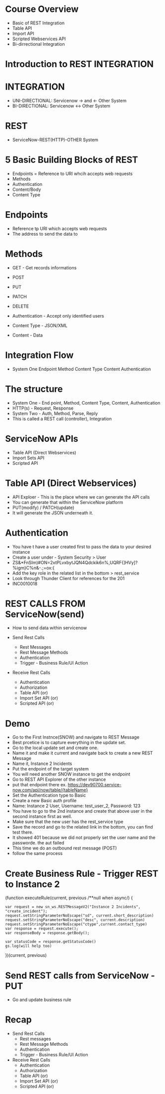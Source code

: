 # Course Overview
- Basic of REST Integration
- Table API
- Import API
- Scripted Webservices API
- Bi-dirrectional Integration


# Introduction to REST INTEGRATION

# INTEGRATION
- UNI-DIRECTIONAL: Servicenow -> and <- Other System
- BI-DIRECTIONAL: Servicenow <-> Other System

# REST
- ServiceNow-REST(HTTP)-OTHER System
# 5 Basic Building Blocks of REST
- Endpoints = Reference to URI whcih accepts web requests
- Methods
- Authentication
- Content/Body
- Content Type


# Endpoints
- Reference tp URI which accepts web requests
- The address to send the data to

# Methods
- GET - Get records informations
- POST
- PUT
- PATCH
- DELETE

- Authentication - Accept only identified users
- Content Type - JSON/XML
- Content - Data
# Integration Flow
- System One
    Endpoint
    Method
    Content Type
    Content
    Authentication

# The structure
- System One - End point, Method, Content Type, Content, Authentication
- HTTP(s) - Request, Response
- System Two - Auth, Method, Parse, Reply
- This is called a REST call (controller), Integration

# ServiceNow APIs
- Table API (Direct Webservices)
- Import Sets API
- Scripted API

# Table API (Direct Webservices)

- API Exploer - This is the place where we can generate the API calls 
- You can generate that within the ServiceNow platform
- PUT(modify) / PATCH(update)
- It will generate the JSON underneath it. 

# Authentication 
- You have t have a user created first to pass the data to your desired instance
- Create a user under - System Security > User
- ZS&*FnSIm)#ON=2xtPLvxbytJQN4Qdckik6n%,UQRF{]HVy]?%igm}C%n&-.;=ox:{
- Add the key role in the related list in the bottom > rest_service
- Look through Thunder Client for references for the 201
- INC0010018	

# REST CALLS FROM ServiceNow(send)
- How to send data within servicenow

- Send Rest Calls
    - Rest Messages
    - Rest Message Methods
    - Authentication
    - Trigger - Business Rule/UI Action

- Receive Rest Calls
    - Authentication
    - Authorization
    - Table API (or)
    - Import Set API (or)
    - Scripted API (or) 

# Demo
- Go to the First Instnce(SNOW) and navigate to REST Message
- Best prcetice is to capture everything in the update set. 
- Go to the local update set and create one. 
- Name it and make it current and navigate back to create a new REST Message
- Name it, Instance 2 Incidents
- Put the endpoint of the target system 
- You will need another SNOW instance to get the endpoint 
- Go to REST API Explorer of the other instance 
- put that endpoint there ex. https://dev90700.service-now.com/api/now/table/{tableName}
- Set the Authentication type to Basic
- Create a new Basic auth profile
- Name: Instance 2 User, Username: test_user_2, Password: 123
- You have to go to the 2nd instance and create that above user in the second instance first as well. 
- Make sure that the new user has the rest_service type 
- Save the record and go to the related link in the bottom, you can find test there. 
- It showed 401 because we did not properly set the user name and the passworde. the aut failed
- This time we do an outbound rest message (POST)
- follow the same process

# Create Business Rule - Trigger REST to Instance 2
(function executeRule(current, previous /**null when async/) {

    var request = new sn_ws.RESTMessageV2("Instance 2 Incidents", "create_incident");
    request.setStringParameterNoEscape("sd", current.short_description)
    request.setStringParameterNoEscape("desc", current.description)
    request.setStringParameterNoEscape("ctype",current.contact_type)
    var response = request.execute();
    var responseBody = response.getBody();

    var statusCode = response.getStatusCode()
    gs.log(will help too)
})(current, previous)

# Send REST calls from ServiceNow - PUT
- Go and update business rule

# Recap
- Send Rest Calls
    - Rest messages
    - Rest Message Methods
    - Authentication
    - Trigger - Business Rule/UI Action
- Receive Rest Calls
    - Authentication
    - Authorization
    - Table API (or)
    - Import Set API (or)
    - Scripted API (or)